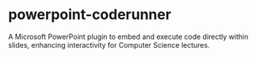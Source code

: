 # powerpoint-coderunner
A Microsoft PowerPoint plugin to embed and execute code directly within slides, enhancing interactivity for Computer Science lectures.
